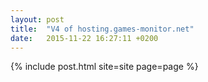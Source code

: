 ```yaml
---
layout: post
title:  "V4 of hosting.games-monitor.net"
date:   2015-11-22 16:27:11 +0200
---
```

{% include post.html site=site page=page %}
